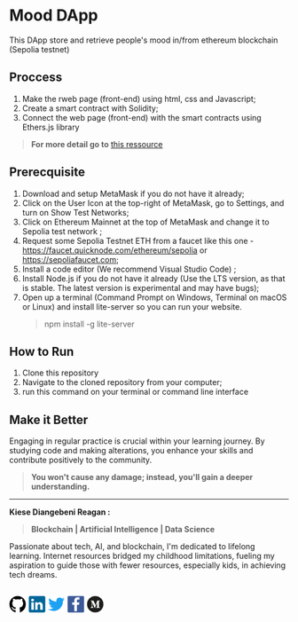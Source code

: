 # Mood DApp

This DApp store and retrieve people's mood in/from ethereum blockchain (Sepolia testnet)

## Proccess

1. Make the rweb page (front-end) using html, css and Javascript;
2. Create a smart contract with Solidity;
3. Connect the web page (front-end) with the smart contracts using Ethers.js library
> **For more detail go to** [this ressource](https://learnweb3.io/degrees/ethereum-developer-degree/freshman/build-your-first-d-app-on-ethereum/)

## Prerecquisite

1. Download and setup MetaMask if you do not have it already;
2. Click on the User Icon at the top-right of MetaMask, go to Settings, and turn on Show Test Networks;
3. Click on Ethereum Mainnet at the top of MetaMask and change it to Sepolia test network ;
4. Request some Sepolia Testnet ETH from a faucet like this one - https://faucet.quicknode.com/ethereum/sepolia or https://sepoliafaucet.com;
5. Install a code editor (We recommend Visual Studio Code) ;
6. Install Node.js if you do not have it already (Use the LTS version, as that is stable. The latest version is experimental and may have bugs);
7. Open up a terminal (Command Prompt on Windows, Terminal on macOS or Linux) and install lite-server so you can run your website.
   > npm install -g lite-server

## How to Run

1. Clone this repository
2. Navigate to the cloned repository from your computer;
3. run this command on your terminal or command line interface

## Make it Better

Engaging in regular practice is crucial within your learning journey. By studying code and making alterations, you enhance your skills and contribute positively to the community.
> **You won't cause any damage; instead, you'll gain a deeper understanding.**

___
**Kiese Diangebeni Reagan :** 
> **Blockchain | Artificial Intelligence | Data Science**

Passionate about tech, AI, and blockchain, I'm dedicated to lifelong learning. Internet resources bridged my childhood limitations, fueling my aspiration to guide those with fewer resources, especially kids, in achieving tech dreams.

<a href="https://github.com/Rekidiang2"><img src="https://github.com/Rekidiang2/Rekidiang2/blob/main/leslogos/github-logo.png"></a>
<a href="https://www.linkedin.com/in/kiese-diangebeni-reagan-82992216a/"><img src="https://github.com/Rekidiang2/Rekidiang2/blob/main/leslogos/linkedin-logo.png"></a>
<a href="https://twitter.com/ReaganKiese"><img src="https://github.com/Rekidiang2/Rekidiang2/blob/main/leslogos/twitter-logo.png"></a>
<a href="https://web.facebook.com/reagan.kiese.7"><img src="https://github.com/Rekidiang2/Rekidiang2/blob/main/leslogos/facebook-logo.png"></a>
<a href="https://medium.com/@rkiese6"><img src="https://github.com/Rekidiang2/Rekidiang2/blob/main/leslogos/medium-logo.png"></a>                                    
----
